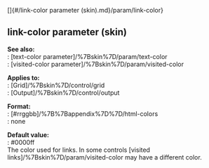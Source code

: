[]{#/link-color parameter (skin).md}/param/link-color}    
## link-color parameter (skin)    
**See also:**    
:   [text-color parameter]/%7Bskin%7D/param/text-color    
:   [visited-color parameter]/%7Bskin%7D/param/visited-color    
<!-- -->    
**Applies to:**    
:   [Grid]/%7Bskin%7D/control/grid    
:   [Output]/%7Bskin%7D/control/output    
<!-- -->    
**Format:**    
:   [#rrggbb]/%7B%7Bappendix%7D%7D/html-colors    
:   none    
<!-- -->    
**Default value:**    
:   #0000ff    
The color used for links. In some controls [visited    
links]/%7Bskin%7D/param/visited-color may have a different color.  